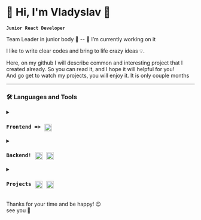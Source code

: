 # 👀 Hi, I'm Vladyslav 👋

**`Junior React Developer`**

 Team Leader in junior body 🤫 -- 🔭 I’m currently working on it</br>
 
 I like to write clear codes and bring to life crazy ideas 💡.

 Here, on my github I will describe common and interesting project that I created already. So you can read it, and I hope it will helpful for you!
 </br> And go get to watch my projects, you will enjoy it. It is  only couple months

---

### 🛠 Languages and Tools

<details>
 <summary><h3 style="display: flex;"><code>Frontend =></code> <img alt="Java" width="20px" style="padding-right:10px; padding-left:10px;" src="https://cdn.jsdelivr.net/gh/devicons/devicon/icons/react/react-original.svg" />


</h3></summary>
<p>
    Main set React-Redux</br>
    Fetching, and render data, create apps.</br>
    Had practice with:</br>
    <code>react-redux, styled-components, TailWind, socket.io</code>

</br>
</p>
<h3>React</h3>
<p>React-router, reactHooks, Context, LocalStorage, tailwind styles app: todos, posts, async fetches</br>Pagination </br>Authentication</br>validation forms</br>animations</p>
</br>
</br>
<h3>Redux</h3>
<p>Some good experience work with Redux, Redux/toolkit:</br>thunk </br>RTQ</br>Redux/saga</p>
</br>
</br>
<h3>HTML,CSS</h3>
<p>Standart skills about all of this, query breackpoints, validations, animations, open/closeds, adaptive layout, good understanding of HTML semantic.</p>
</br>

</details>
<details>
 <summary><h3 style="display: flex;"><code>Backend!</code> <img alt="Java" width="20px" style="padding-right:10px; padding-left:10px;" src="https://cdn.jsdelivr.net/gh/devicons/devicon/icons/javascript/javascript-original.svg" />
<img width="20px" style="padding-right:10px;" src="https://cdn.jsdelivr.net/gh/devicons/devicon/icons/nodejs/nodejs-original-wordmark.svg" />

</h3></summary>
<p>
    I have experience in creating Rest-API and full CRUD functionality with Node, MongoDB, some knowlenge about mySQL</br></br>
    
    
</p>
<h3>JavaScript</h3>
<code>Good experience work with collections, arrays/object methods.</code>
</br>
</br>

<h3>NodeJs</h3>
<code>Express, mongoose, bcrypt,jwt-tokens, cors, dotenv and another. </code>
</br>
</br>
<h3>MongoDB</h3>
<p>Some practice with it, and with node-mongoose</p>
</br>
<h3>MySql </h3>
<p>Some practice with structure and proecting collections</p>
</br>

</br>
</details>

<details>
 <summary><h3 style="display: flex;"><code>Projects</code> <img alt="Java" width="20px" style="padding-right:10px; padding-left:10px;" src="https://cdn.jsdelivr.net/gh/devicons/devicon/icons/react/react-original.svg" />
<img width="20px" style="padding-right:10px;" src="https://cdn.jsdelivr.net/gh/devicons/devicon/icons/nodejs/nodejs-original-wordmark.svg" />

</h3></summary>
<p>
   I had strong practice with mentor and couple interesting test tasks from different companies 🦾!</br></br>
</p>
<h3>Online-Shop react app</h3>
<code>React/redux-toolkit app with google/firebase auth</code>
<p>
   Use react, redux-toolkit stack, outentication with firebase with google and mail. Tailwind styling.
 <br/>
   [Click here!]![](https://github.com/VladyslavProtchenko/OnlineShop-google-auth)
</p>
</br>
</br>

<h3>Star Wars app</h3>
<code>React-redux app about star wars movie</code>
<p>
   Use react, RTQ stack, work with async queries, with json data, render pages. Tailwind styling.
 <br/>
 without-redux:
 <br/>
   [Click here!]1[](https://github.com/VladyslavProtchenko/star-wars)
 <br/>
  redux:
 <br/>
   [Click here!]![](https://github.com/VladyslavProtchenko/REDUX-WARS)
</p>
</br>

<h3>MERN</h3>
<code>Frontend: React-redux, Backend:Node, express, mongoDB </code>
<p>
   MERN, Mongo-Express-React-Node, RTQ stack, I created server on Express with node, hashData, JWT access, refresh tokens, middlewares. Frontend simple pages about authentification.
 <br/>
 <br/>
   [Click here!]![](https://github.com/VladyslavProtchenko/React-JS-Node-JS-Authentification)
</p>
</br>

<h3>Render posts</h3>
<p>Page with rendered posts in clear javascript, using just JS :)</p>
<br/>
   [Click here](https://github.com/VladyslavProtchenko/RENDER-POSTS)
</br>

</br>
</details>

<br /> 
Thanks for your time and be happy! 😉
</br>see you 🙌
</br>








